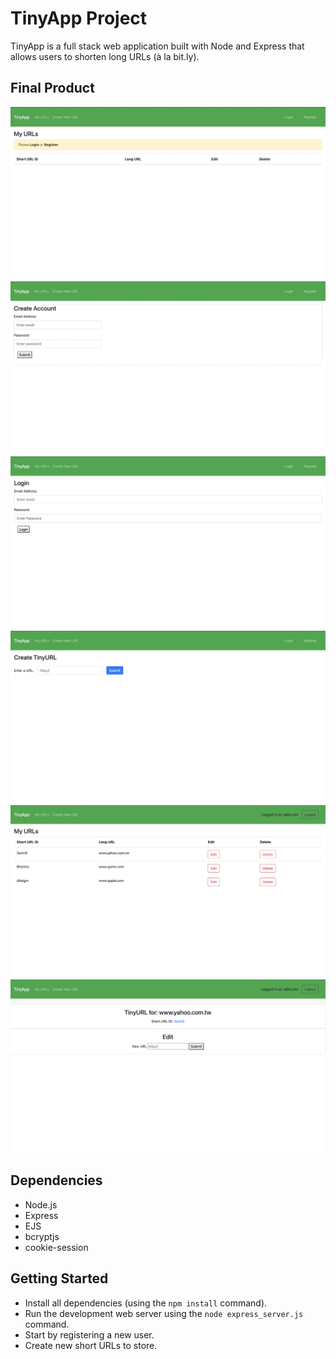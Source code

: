 # TinyApp Project

TinyApp is a full stack web application built with Node and Express that allows users to shorten long URLs (à la bit.ly).

## Final Product

!["Homepage Page"](./docs/urls_index.png)
!["Register Page"](./docs/urls_register.png)
!["Login Page"](./docs/urls_login.png)
!["Create New URL"](./docs/urls_new.png)
!["Added URLs"](./docs/urls_index-display.png)
!["Editing URL"](./docs/urls_show-edit.png)


## Dependencies

- Node.js
- Express
- EJS
- bcryptjs
- cookie-session

## Getting Started

- Install all dependencies (using the `npm install` command).
- Run the development web server using the `node express_server.js` command.
- Start by registering a new user.
- Create new short URLs to store.